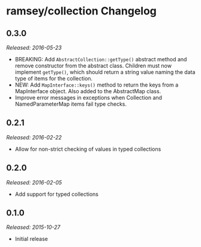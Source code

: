 # ramsey/collection Changelog

## 0.3.0

_Released: 2016-05-23_

* BREAKING: Add `AbstractCollection::getType()` abstract method and remove constructor from the abstract class. Children must now implement `getType()`, which should return a string value naming the data type of items for the collection.
* NEW: Add `MapInterface::keys()` method to return the keys from a MapInterface object. Also added to the AbstractMap class.
* Improve error messages in exceptions when Collection and NamedParameterMap items fail type checks.

## 0.2.1

_Released: 2016-02-22_

* Allow for non-strict checking of values in typed collections

## 0.2.0

_Released: 2016-02-05_

* Add support for typed collections

## 0.1.0

_Released: 2015-10-27_

* Initial release
